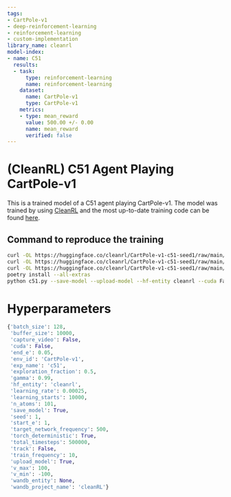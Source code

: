 ```yaml
---
tags:
- CartPole-v1
- deep-reinforcement-learning
- reinforcement-learning
- custom-implementation
library_name: cleanrl
model-index:
- name: C51
  results:
  - task:
      type: reinforcement-learning
      name: reinforcement-learning
    dataset:
      name: CartPole-v1
      type: CartPole-v1
    metrics:
    - type: mean_reward
      value: 500.00 +/- 0.00
      name: mean_reward
      verified: false
---
```


# (CleanRL) **C51** Agent Playing **CartPole-v1**

This is a trained model of a C51 agent playing CartPole-v1.
The model was trained by using [CleanRL](https://github.com/vwxyzjn/cleanrl) and the most up-to-date training code can be
found [here](https://github.com/vwxyzjn/cleanrl/blob/master/cleanrl/c51.py).

## Command to reproduce the training

```bash
curl -OL https://huggingface.co/cleanrl/CartPole-v1-c51-seed1/raw/main/c51.py
curl -OL https://huggingface.co/cleanrl/CartPole-v1-c51-seed1/raw/main/pyproject.toml
curl -OL https://huggingface.co/cleanrl/CartPole-v1-c51-seed1/raw/main/poetry.lock
poetry install --all-extras
python c51.py --save-model --upload-model --hf-entity cleanrl --cuda False --env-id CartPole-v1
```

# Hyperparameters
```python
{'batch_size': 128,
 'buffer_size': 10000,
 'capture_video': False,
 'cuda': False,
 'end_e': 0.05,
 'env_id': 'CartPole-v1',
 'exp_name': 'c51',
 'exploration_fraction': 0.5,
 'gamma': 0.99,
 'hf_entity': 'cleanrl',
 'learning_rate': 0.00025,
 'learning_starts': 10000,
 'n_atoms': 101,
 'save_model': True,
 'seed': 1,
 'start_e': 1,
 'target_network_frequency': 500,
 'torch_deterministic': True,
 'total_timesteps': 500000,
 'track': False,
 'train_frequency': 10,
 'upload_model': True,
 'v_max': 100,
 'v_min': -100,
 'wandb_entity': None,
 'wandb_project_name': 'cleanRL'}
```
    